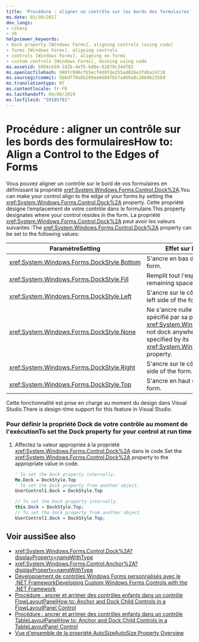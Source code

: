 ```yaml
---
title: 'Procédure : aligner un contrôle sur les bords des formulaires'
ms.date: 03/30/2017
dev_langs:
- csharp
- vb
helpviewer_keywords:
- Dock property [Windows Forms], aligning controls (using code)
- forms [Windows Forms], aligning controls
- controls [Windows Forms], aligning on forms
- custom controls [Windows Forms], docking using code
ms.assetid: 5994cb59-242b-4e75-bd0e-62879c34d702
ms.openlocfilehash: 990fc996cfb5ecf4d9fde255ad026e3f46a24718
ms.sourcegitcommit: 5b6d778ebb269ee6684fb57ad69a8c28b06235b9
ms.translationtype: HT
ms.contentlocale: fr-FR
ms.lasthandoff: 04/08/2019
ms.locfileid: "59185781"
---
```

# <a name="how-to-align-a-control-to-the-edges-of-forms"></a><span data-ttu-id="9e1fa-102">Procédure : aligner un contrôle sur les bords des formulaires</span><span class="sxs-lookup"><span data-stu-id="9e1fa-102">How to: Align a Control to the Edges of Forms</span></span>
<span data-ttu-id="9e1fa-103">Vous pouvez aligner un contrôle sur le bord de vos formulaires en définissant la propriété <xref:System.Windows.Forms.Control.Dock%2A>.</span><span class="sxs-lookup"><span data-stu-id="9e1fa-103">You can make your control align to the edge of your forms by setting the <xref:System.Windows.Forms.Control.Dock%2A> property.</span></span> <span data-ttu-id="9e1fa-104">Cette propriété désigne l’emplacement de votre contrôle dans le formulaire.</span><span class="sxs-lookup"><span data-stu-id="9e1fa-104">This property designates where your control resides in the form.</span></span> <span data-ttu-id="9e1fa-105">La propriété <xref:System.Windows.Forms.Control.Dock%2A> peut avoir les valeurs suivantes :</span><span class="sxs-lookup"><span data-stu-id="9e1fa-105">The <xref:System.Windows.Forms.Control.Dock%2A> property can be set to the following values:</span></span>  
  
|<span data-ttu-id="9e1fa-106">Paramètre</span><span class="sxs-lookup"><span data-stu-id="9e1fa-106">Setting</span></span>|<span data-ttu-id="9e1fa-107">Effet sur le contrôle</span><span class="sxs-lookup"><span data-stu-id="9e1fa-107">Effect on your control</span></span>|  
|-------------|----------------------------|  
|<xref:System.Windows.Forms.DockStyle.Bottom>|<span data-ttu-id="9e1fa-108">S'ancre en bas du formulaire.</span><span class="sxs-lookup"><span data-stu-id="9e1fa-108">Docks to the bottom of the form.</span></span>|  
|<xref:System.Windows.Forms.DockStyle.Fill>|<span data-ttu-id="9e1fa-109">Remplit tout l'espace restant dans le formulaire.</span><span class="sxs-lookup"><span data-stu-id="9e1fa-109">Fills all remaining space in the form.</span></span>|  
|<xref:System.Windows.Forms.DockStyle.Left>|<span data-ttu-id="9e1fa-110">S'ancre sur le côté gauche du formulaire.</span><span class="sxs-lookup"><span data-stu-id="9e1fa-110">Docks to the left side of the form.</span></span>|  
|<xref:System.Windows.Forms.DockStyle.None>|<span data-ttu-id="9e1fa-111">Ne s'ancre nulle part et apparaît à l'emplacement spécifié par sa propriété <xref:System.Windows.Forms.Control.Location%2A>.</span><span class="sxs-lookup"><span data-stu-id="9e1fa-111">Does not dock anywhere, and it appears at the location specified by its <xref:System.Windows.Forms.Control.Location%2A> property.</span></span>|  
|<xref:System.Windows.Forms.DockStyle.Right>|<span data-ttu-id="9e1fa-112">S'ancre sur le côté droit du formulaire.</span><span class="sxs-lookup"><span data-stu-id="9e1fa-112">Docks to the right side of the form.</span></span>|  
|<xref:System.Windows.Forms.DockStyle.Top>|<span data-ttu-id="9e1fa-113">S'ancre en haut du formulaire.</span><span class="sxs-lookup"><span data-stu-id="9e1fa-113">Docks to the top of the form.</span></span>|  
  
 <span data-ttu-id="9e1fa-114">Cette fonctionnalité est prise en charge au moment du design dans Visual Studio.</span><span class="sxs-lookup"><span data-stu-id="9e1fa-114">There is design-time support for this feature in Visual Studio.</span></span>  
  
### <a name="to-set-the-dock-property-for-your-control-at-run-time"></a><span data-ttu-id="9e1fa-115">Pour définir la propriété Dock de votre contrôle au moment de l'exécution</span><span class="sxs-lookup"><span data-stu-id="9e1fa-115">To set the Dock property for your control at run time</span></span>  
  
1.  <span data-ttu-id="9e1fa-116">Affectez la valeur appropriée à la propriété <xref:System.Windows.Forms.Control.Dock%2A> dans le code.</span><span class="sxs-lookup"><span data-stu-id="9e1fa-116">Set the <xref:System.Windows.Forms.Control.Dock%2A> property to the appropriate value in code.</span></span>  
  
    ```vb  
    ' To set the Dock property internally.  
    Me.Dock = DockStyle.Top  
    ' To set the Dock property from another object.  
    UserControl1.Dock = DockStyle.Top  
    ```  
  
    ```csharp  
    // To set the Dock property internally.  
    this.Dock = DockStyle.Top;  
    // To set the Dock property from another object.  
    UserControl1.Dock = DockStyle.Top;  
    ```  
  
## <a name="see-also"></a><span data-ttu-id="9e1fa-117">Voir aussi</span><span class="sxs-lookup"><span data-stu-id="9e1fa-117">See also</span></span>

- <xref:System.Windows.Forms.Control.Dock%2A?displayProperty=nameWithType>
- <xref:System.Windows.Forms.Control.Anchor%2A?displayProperty=nameWithType>
- [<span data-ttu-id="9e1fa-118">Développement de contrôles Windows Forms personnalisés avec le .NET Framework</span><span class="sxs-lookup"><span data-stu-id="9e1fa-118">Developing Custom Windows Forms Controls with the .NET Framework</span></span>](developing-custom-windows-forms-controls.md)
- [<span data-ttu-id="9e1fa-119">Procédure : ancrer et arrimer des contrôles enfants dans un contrôle FlowLayoutPanel</span><span class="sxs-lookup"><span data-stu-id="9e1fa-119">How to: Anchor and Dock Child Controls in a FlowLayoutPanel Control</span></span>](how-to-anchor-and-dock-child-controls-in-a-flowlayoutpanel-control.md)
- [<span data-ttu-id="9e1fa-120">Procédure : ancrer et arrimer des contrôles enfants dans un contrôle TableLayoutPanel</span><span class="sxs-lookup"><span data-stu-id="9e1fa-120">How to: Anchor and Dock Child Controls in a TableLayoutPanel Control</span></span>](how-to-anchor-and-dock-child-controls-in-a-tablelayoutpanel-control.md)
- [<span data-ttu-id="9e1fa-121">Vue d'ensemble de la propriété AutoSize</span><span class="sxs-lookup"><span data-stu-id="9e1fa-121">AutoSize Property Overview</span></span>](autosize-property-overview.md)

